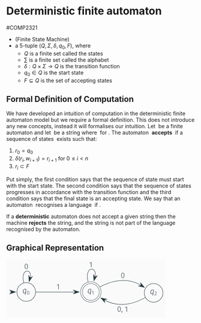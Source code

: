 # Deterministic finite automaton
#COMP2321
- (Finite State Machine)
- a 5-tuple $(Q, Σ, δ, q_0, F)$, where
	- $Q$ is a finite set called the states
	- $\sum$ is a finite set called the alphabet
	- $δ : Q × Σ \rightarrow Q$ is the transition function
	- $q_0 ∈ Q$ is the start state
	- $F ⊆ Q$ is the set of accepting states
## Formal Definition of Computation
We have developed an intuition of computation in the deterministic finite automaton model but we require a formal definition. This does not introduce any new concepts, instead it will formalises our intuition. Let  be a finite automaton and let  be a string where  for . The automaton  **accepts**  if a sequence of states  exists such that:
1. $r_0 = q_0$
2. $\delta (r_i, w_{i+1}) = r_{i+1} \text{ for } 0 \leq i < n$
3. $r_i \subset F$

Put simply, the first condition says that the sequence of state must start with the start state. The second condition says that the sequence of states progresses in accordance with the transition function and the third condition says that the final state is an accepting state. We say that an automaton  recognises a language  if .

If a **deterministic** automaton does not accept a given string then the machine **rejects** the string, and the string is not part of the language recognised by the automaton.

## Graphical Representation
![](Images/DFA.png)
